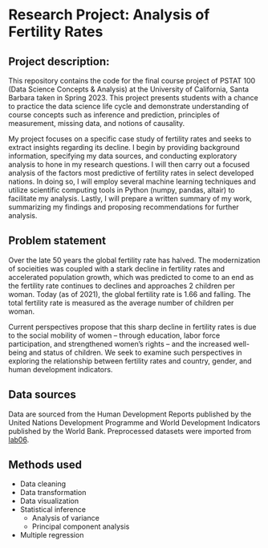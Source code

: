 # Research Project: Analysis of Fertility Rates 

## Project description: 
This repository contains the code for the final course project of PSTAT 100 (Data Science Concepts & Analysis) at the University of California, Santa Barbara taken in Spring 2023. This project presents students with a chance to practice the data science life cycle and demonstrate understanding of course concepts such as inference and prediction, principles of measurement, missing data, and notions of causality.

My project focuses on a specific case study of fertility rates and seeks to extract insights regarding its decline. I begin by providing background information, specifying my data sources, and conducting exploratory analysis to hone in my research questions. I will then carry out a focused analysis of the factors most predictive of fertility rates in select developed nations. In doing so, I will employ several machine learning techniques and utilize scientific computing tools in Python (numpy, pandas, altair) to facilitate my analysis. Lastly, I will prepare a written summary of my work, summarizing my findings and proposing recommendations for further analysis. 

## Problem statement
Over the late 50 years the global fertility rate has halved. The modernization of socieities was coupled with a stark decline in fertility rates and accelerated population growth, which was predicted to come to an end as the fertility rate continues to declines and approaches 2 children per woman. Today (as of 2021), the global fertility rate is 1.66 and falling. The total fertility rate is measured as the average number of children per woman. 

Current perspectives propose that this sharp decline in fertility rates is due to the social mobility of women – through education, labor force participation, and strengthened women’s rights – and the increased well-being and status of children. We seek to examine such perspectives in exploring the relationship between fertility rates and country, gender, and human development indicators. 

## Data sources
Data are sourced from the Human Development Reports published by the United Nations Development Programme and World Development Indicators published by the World Bank. Preprocessed datasets were imported from [lab06](https://github.com/ucsb-ds/pstat100-content/tree/main/labs/lab6-regression/data). 

## Methods used
- Data cleaning 
- Data transformation
- Data visualization
- Statistical inference
    + Analysis of variance
    + Principal component analysis
- Multiple regression 

